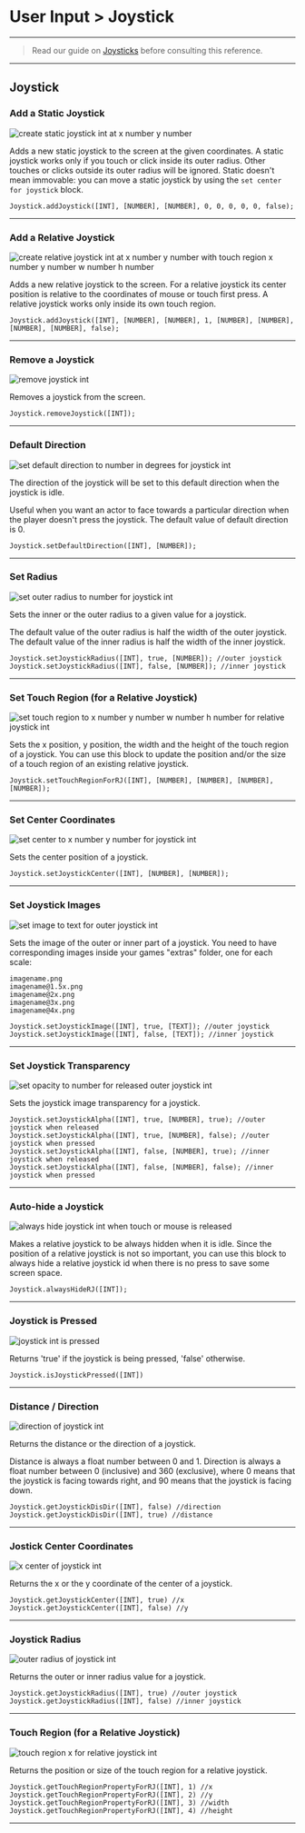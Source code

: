 # User Input > Joystick

***

> Read our guide on [Joysticks](https://www.stencyl.com/help/view/mobile-joystick/) before consulting this reference.

***

## Joystick

### <a name="joystick-add-static"></a> Add a Static Joystick

![create static joystick int at x number y number](https://static.stencyl.com/pedia2/block-images/input/joystick/joystick-add-static.png)

Adds a new static joystick to the screen at the given coordinates. A static joystick works only if you touch or click inside its outer radius. Other touches or clicks outside its outer radius will be ignored. Static doesn't mean immovable: you can move a static joystick by using the `set center for joystick` block.

```
Joystick.addJoystick([INT], [NUMBER], [NUMBER], 0, 0, 0, 0, 0, false);
```

***

### <a name="joystick-add-relative"></a> Add a Relative Joystick

![create relative joystick int at x number y number with touch region x number y number w number h number](https://static.stencyl.com/pedia2/block-images/input/joystick/joystick-add-relative.png)

Adds a new relative joystick to the screen. For a relative joystick its center position is relative to the coordinates of mouse or touch first press. A relative joystick works only inside its own touch region.

```
Joystick.addJoystick([INT], [NUMBER], [NUMBER], 1, [NUMBER], [NUMBER], [NUMBER], [NUMBER], false);
```

***

### <a name="joystick-remove"></a> Remove a Joystick

![remove joystick int](https://static.stencyl.com/pedia2/block-images/input/joystick/joystick-remove.png)

Removes a joystick from the screen.

```
Joystick.removeJoystick([INT]);
```

***

### <a name="joystick-set-default-direction"></a> Default Direction

![set default direction to number in degrees for joystick int](https://static.stencyl.com/pedia2/block-images/input/joystick/joystick-set-default-direction.png)

The direction of the joystick will be set to this default direction when the joystick is idle.

Useful when you want an actor to face towards a particular direction when the player doesn't press the joystick. The default value of default direction is 0.

```
Joystick.setDefaultDirection([INT], [NUMBER]);
```

***

### <a name="joystick-set-radius"></a> Set Radius

![set outer radius to number for joystick int](https://static.stencyl.com/pedia2/block-images/input/joystick/joystick-set-radius.png)

Sets the inner or the outer radius to a given value for a joystick.

The default value of the outer radius is half the width of the outer joystick.
The default value of the inner radius is half the width of the inner joystick.

```
Joystick.setJoystickRadius([INT], true, [NUMBER]); //outer joystick
Joystick.setJoystickRadius([INT], false, [NUMBER]); //inner joystick
```

***

### <a name="joystick-set-region"></a> Set Touch Region (for a Relative Joystick)

![set touch region to x number y number w number h number for relative joystick int](https://static.stencyl.com/pedia2/block-images/input/joystick/joystick-set-region.png)

Sets the x position, y position, the width and the height of the touch region of a joystick. You can use this block to update the position and/or the size of a touch region of an existing relative joystick.

```
Joystick.setTouchRegionForRJ([INT], [NUMBER], [NUMBER], [NUMBER], [NUMBER]);
```

***

### <a name="joystick-set-center"></a> Set Center Coordinates

![set center to x number y number for joystick int](https://static.stencyl.com/pedia2/block-images/input/joystick/joystick-set-center.png)

Sets the center position of a joystick.

```
Joystick.setJoystickCenter([INT], [NUMBER], [NUMBER]);
```

***

### <a name="joystick-set-image"></a> Set Joystick Images

![set image to text for outer joystick int](https://static.stencyl.com/pedia2/block-images/input/joystick/joystick-set-image.png)

Sets the image of the outer or inner part of a joystick. You need to have corresponding images inside your games "extras" folder, one for each scale:

```
imagename.png
imagename@1.5x.png
imagename@2x.png
imagename@3x.png
imagename@4x.png
```

```
Joystick.setJoystickImage([INT], true, [TEXT]); //outer joystick
Joystick.setJoystickImage([INT], false, [TEXT]); //inner joystick
```

***

### <a name="joystick-set-alpha"></a> Set Joystick Transparency

![set opacity to number for released outer joystick int](https://static.stencyl.com/pedia2/block-images/input/joystick/joystick-set-alpha.png)

Sets the joystick image transparency for a joystick.

```
Joystick.setJoystickAlpha([INT], true, [NUMBER], true); //outer joystick when released
Joystick.setJoystickAlpha([INT], true, [NUMBER], false); //outer joystick when pressed
Joystick.setJoystickAlpha([INT], false, [NUMBER], true); //inner joystick when released
Joystick.setJoystickAlpha([INT], false, [NUMBER], false); //inner joystick when pressed
```

***

### <a name="joystick-set-always-hide"></a> Auto-hide a Joystick

![always hide joystick int when touch or mouse is released](https://static.stencyl.com/pedia2/block-images/input/joystick/joystick-set-always-hide.png)

Makes a relative joystick to be always hidden when it is idle. Since the position of a relative joystick is not so important, you can use this block to always hide a relative joystick id when there is no press to save some screen space.

```
Joystick.alwaysHideRJ([INT]);
```

***

### <a name="joystick-is-pressed"></a> Joystick is Pressed

![joystick int is pressed](https://static.stencyl.com/pedia2/block-images/input/joystick/joystick-is-pressed.png)

Returns 'true' if the joystick is being pressed, 'false' otherwise.

```
Joystick.isJoystickPressed([INT])
```

***

### <a name="joystick-get-distance-direction"></a> Distance / Direction

![direction of joystick int](https://static.stencyl.com/pedia2/block-images/input/joystick/joystick-get-distance-direction.png)

Returns the distance or the direction of a joystick.

Distance is always a float number between 0 and 1.
Direction is always a float number between 0 (inclusive) and 360 (exclusive), where 0 means that the joystick is facing towards right, and 90 means that the joystick is facing down.

```
Joystick.getJoystickDisDir([INT], false) //direction
Joystick.getJoystickDisDir([INT], true) //distance
```

***

### <a name="joystick-get-center"></a> Jostick Center Coordinates

![x center of joystick int](https://static.stencyl.com/pedia2/block-images/input/joystick/joystick-get-center.png)

Returns the x or the y coordinate of the center of a joystick.

```
Joystick.getJoystickCenter([INT], true) //x
Joystick.getJoystickCenter([INT], false) //y
```

***

### <a name="joystick-get-radius"></a> Joystick Radius

![outer radius of joystick int](https://static.stencyl.com/pedia2/block-images/input/joystick/joystick-get-radius.png)

Returns the outer or inner radius value for a joystick.

```
Joystick.getJoystickRadius([INT], true) //outer joystick
Joystick.getJoystickRadius([INT], false) //inner joystick
```

***

### <a name="joystick-get-touch-region-property"></a> Touch Region (for a Relative Joystick)

![touch region x for relative joystick int](https://static.stencyl.com/pedia2/block-images/input/joystick/joystick-get-touch-region-property.png)

Returns the position or size of the touch region for a relative joystick.

```
Joystick.getTouchRegionPropertyForRJ([INT], 1) //x
Joystick.getTouchRegionPropertyForRJ([INT], 2) //y
Joystick.getTouchRegionPropertyForRJ([INT], 3) //width
Joystick.getTouchRegionPropertyForRJ([INT], 4) //height
```

***
